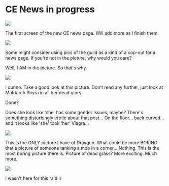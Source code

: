 # CE News in progress

![](http://westkarana.com/images/gorillaz1.png)

The first screen of the new CE news page. Will add more as I finish them.

![](http://westkarana.com/images/tunatguild.jpg)

Some might consider using pics of the guild as a kind of a cop-out for a news page. If you're not in the picture, why would you care?

Well, I AM in the picture. So that's why.

![](http://westkarana.com/images/shyra.jpg)

I dunno. Take a good look at this picture. Don't read any further, just look at Matriarch Shyra in all her dead glory.

Done?

Does she look like 'she' has some gender issues, maybe? There's something disturbingly erotic about that post... On the floor... back curved... and it looks like 'she' took 'her' Viagra...

![](http://westkarana.com/images/draygun.jpg)

This is the ONLY picture I have of Draygun. What could be more BORING that a picture of someone tanking a mob in a corner... Nothing. This is the most boring picture there is. Picture of dead grass? More exciting. Much more.

![](http://westkarana.com/images/VuleDead2.jpg)

I wasn't here for this raid :/
